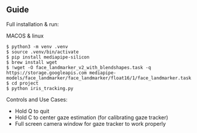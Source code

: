 ## Guide
Full installation & run:

MACOS & linux
```
$ python3 -m venv .venv
$ source .venv/bin/activate
$ pip install mediapipe-silicon
$ brew install wget
$ !wget -O face_landmarker_v2_with_blendshapes.task -q https://storage.googleapis.com mediapipe-models/face_landmarker/face_landmarker/float16/1/face_landmarker.task
$ cd project
$ python iris_tracking.py
```


Controls and Use Cases:
* Hold Q to quit
* Hold C to center gaze estimation (for calibrating gaze tracker)
* Full screen camera window for gaze tracker to work properly
